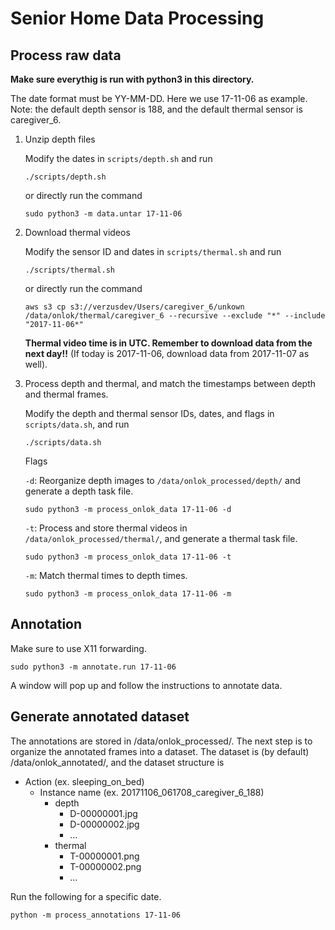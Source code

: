 # Senior Home Data Processing

## Process raw data

**Make sure everythig is run with python3 in this directory.**

The date format must be YY-MM-DD. Here we use 17-11-06 as example.
Note: the default depth sensor is 188, and the default thermal sensor is caregiver_6.

1. Unzip depth files
    
   Modify the dates in `scripts/depth.sh` and run
    ```
    ./scripts/depth.sh
    ```

   or directly run the command
    ```
    sudo python3 -m data.untar 17-11-06
    ```

2. Download thermal videos

   Modify the sensor ID and dates in `scripts/thermal.sh` and run
    ```
    ./scripts/thermal.sh
    ```

   or directly run the command
    ```
    aws s3 cp s3://verzusdev/Users/caregiver_6/unkown /data/onlok/thermal/caregiver_6 --recursive --exclude "*" --include "2017-11-06*"
    ```
   **Thermal video time is in UTC. Remember to download data from the next day!!** (If today is 2017-11-06, download data from 2017-11-07 as well).

3. Process depth and thermal, and match the timestamps between depth and thermal frames.

   Modify the depth and thermal sensor IDs, dates, and flags in `scripts/data.sh`, and run
    ```
    ./scripts/data.sh
    ```

   Flags

   `-d`: Reorganize depth images to `/data/onlok_processed/depth/` and generate a depth task file.
    ```
    sudo python3 -m process_onlok_data 17-11-06 -d
    ```

   `-t`: Process and store thermal videos in `/data/onlok_processed/thermal/`, and generate a thermal task file.
    ```
    sudo python3 -m process_onlok_data 17-11-06 -t
    ```

   `-m`: Match thermal times to depth times.
    ```
    sudo python3 -m process_onlok_data 17-11-06 -m
    ```

## Annotation
Make sure to use X11 forwarding.
```
sudo python3 -m annotate.run 17-11-06
```

A window will pop up and follow the instructions to annotate data.

## Generate annotated dataset
The annotations are stored in /data/onlok_processed/. The next step is to organize the annotated frames into a dataset. The dataset is (by default) /data/onlok_annotated/, and the dataset structure is
- Action (ex. sleeping_on_bed)
  - Instance name (ex. 20171106_061708_caregiver_6_188)
    - depth
      - D-00000001.jpg
      - D-00000002.jpg
      - ...
    - thermal
      - T-00000001.png
      - T-00000002.png
      - ...

Run the following for a specific date.
```
python -m process_annotations 17-11-06
```

